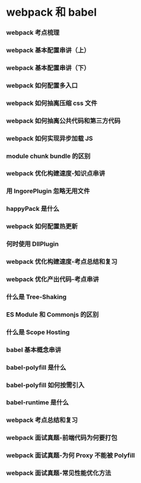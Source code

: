 # webpack 和 babel

### webpack 考点梳理

### webpack 基本配置串讲（上）

### webpack 基本配置串讲（下）

### webpack 如何配置多入口

### webpack 如何抽离压缩 css 文件

### webpack 如何抽离公共代码和第三方代码

### webpack 如何实现异步加载 JS

### module chunk bundle 的区别

### webpack 优化构建速度-知识点串讲

### 用 IngorePlugin 忽略无用文件

### happyPack 是什么

### webpack 如何配置热更新

### 何时使用 DllPlugin

### webpack 优化构建速度-考点总结和复习

### webpack 优化产出代码-考点串讲

### 什么是 Tree-Shaking

### ES Module 和 Commonjs 的区别

### 什么是 Scope Hosting

### babel 基本概念串讲

### babel-polyfill 是什么

### babel-polyfill 如何按需引入

### babel-runtime 是什么

### webpack 考点总结和复习

### webpack 面试真题-前端代码为何要打包

### webpack 面试真题-为何 Proxy 不能被 Polyfill

### webpack 面试真题-常见性能优化方法
